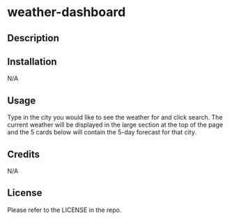 # weather-dashboard


## Description


## Installation

N/A

## Usage

Type in the city you would like to see the weather for and click search. The current weather will be displayed in the large section at the top of the page and the 5 cards below will contain the 5-day forecast for that city. 

## Credits

N/A

## License

Please refer to the LICENSE in the repo.


